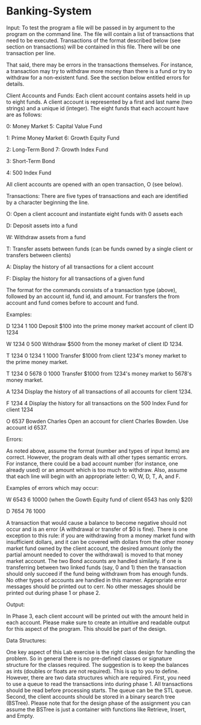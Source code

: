 # Banking-System
Input:
To test the program a file will be passed in by argument to the program on the
command line. The file will contain a list of transactions that need to be executed.
Transactions of the format described below (see section on transactions) will be contained in
this file. There will be one transaction per line.

That said, there may be errors in the transactions themselves. For instance, a transaction may
try to withdraw more money than there is a fund or try to withdraw for a non-existent fund.
See the section below entitled errors for details.

Client Accounts and Funds:
Each client account contains assets held in up to eight funds. A client account is
represented by a first and last name (two strings) and a unique id (integer).
The eight funds that each account have are as follows:

  0: Money Market 5: Capital Value Fund
  
  1: Prime Money Market 6: Growth Equity Fund
  
  2: Long-Term Bond 7: Growth Index Fund
  
  3: Short-Term Bond
  
  4: 500 Index Fund
  
  
All client accounts are opened with an open transaction, O (see below).

Transactions:
  There are five types of transactions and each are identified by a character beginning the line.
  
  O: Open a client account and instantiate eight funds with 0 assets each
  
  D: Deposit assets into a fund
  
  W: Withdraw assets from a fund
  
  T: Transfer assets between funds (can be funds owned by a single client or
  transfers between clients)
  
  A: Display the history of all transactions for a client account
  
  F: Display the history for all transactions of a given fund
  
  
  The format for the commands consists of a transaction type (above), followed by an account id,
  fund id, and amount. For transfers the from account and fund comes before to account and
  fund.
  
Examples:

  D 1234 1 100     Deposit $100 into the prime money market account of client ID 1234
  
  W 1234 0 500     Withdraw $500 from the money market of client ID 1234.
  
  T 1234 0 1234 1 1000     Transfer $1000 from client 1234's money market to the prime money market.
  
  T 1234 0 5678 0 1000     Transfer $1000 from 1234's money market to 5678's money market.
  
  A 1234     Display the history of all transactions of all accounts for client 1234.
  
  F 1234 4     Display the history for all transactions on the 500 Index Fund for client 1234
  
  O 6537 Bowden Charles     Open an account for client Charles Bowden. Use account id 6537.
  
Errors:

  As noted above, assume the format (number and types of input items) are correct. However,
  the program deals with all other types semantic errors. For instance, there could be a
  bad account number (for instance, one already used) or an amount which is too much to
  withdraw. Also, assume that each line will begin with an appropriate letter: O, W, D, T, A, and
  F.

Examples of errors which may occur:

  W 6543 6 10000 (when the Gowth Equity fund of client 6543 has only $20)
  
  D 7654 76 1000
  
  A transaction that would cause a balance to become negative should not occur and is an error
  (A withdrawal or transfer of $0 is fine). There is one exception to this rule: if you are
  withdrawing from a money market fund with insufficient dollars, and it can be covered with
  dollars from the other money market fund owned by the client account, the desired amount
  (only the partial amount needed to cover the withdrawal) is moved to that money market
  account. The two Bond accounts are handled similarly. If one is transferring between two
  linked funds (say, 0 and 1) then the transaction should only succeed if the fund being
  withdrawn from has enough funds. No other types of accounts are handled in this manner.
  Appropriate error messages should be printed out to cerr. No other messages should be
  printed out during phase 1 or phase 2.
  
Output:

  In Phase 3, each client account will be printed out with the amount held in each
  account. Please make sure to create an intuitive and readable output for this aspect of the
  program. This should be part of the design.
  
Data Structures:

  One key aspect of this Lab exercise is the right class design for handling the problem. So
  in general there is no pre-defined classes or signature structure for the classes required. The
  suggestion is to keep the balances as ints (doubles or floats are not required). This is up to you
  to define. However, there are two data structures which are required.
  First, you need to use a queue to read the transactions into during phase 1. All
  transactions should be read before processing starts. The queue can be the STL queue.
  Second, the client accounts should be stored in a binary search tree (BSTree). Please
  note that for the design phase of the assignment you can assume the BSTree is just a container
  with functions like Retrieve, Insert, and Empty.
